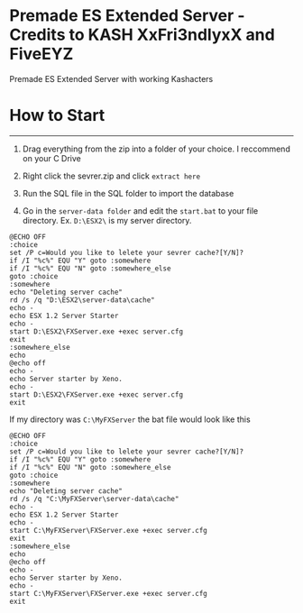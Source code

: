 # Premade ES Extended Server - Credits to KASH XxFri3ndlyxX and FiveEYZ
 Premade ES Extended Server with working Kashacters

 # How to Start
 ---
 1. Drag everything from the zip into a folder of your choice. I reccommend on your C Drive
 
 2. Right click the sevrer.zip and click `extract here`

 3. Run the SQL file in the SQL folder to import the database

 4. Go in the `server-data folder` and edit the `start.bat` to your file directory. Ex. `D:\ESX2\` is my server directory.
 ```
@ECHO OFF
:choice
set /P c=Would you like to lelete your sevrer cache?[Y/N]?
if /I "%c%" EQU "Y" goto :somewhere
if /I "%c%" EQU "N" goto :somewhere_else
goto :choice
:somewhere
echo "Deleting server cache"
rd /s /q "D:\ESX2\server-data\cache"
echo -
echo ESX 1.2 Server Starter
echo -
start D:\ESX2\FXServer.exe +exec server.cfg
exit
:somewhere_else
echo
@echo off
echo -
echo Server starter by Xeno. 
echo -
start D:\ESX2\FXServer.exe +exec server.cfg
exit
```

If my directory was `C:\MyFXServer` the bat file would look like this

```
@ECHO OFF
:choice
set /P c=Would you like to lelete your sevrer cache?[Y/N]?
if /I "%c%" EQU "Y" goto :somewhere
if /I "%c%" EQU "N" goto :somewhere_else
goto :choice
:somewhere
echo "Deleting server cache"
rd /s /q "C:\MyFXServer\server-data\cache"
echo -
echo ESX 1.2 Server Starter
echo -
start C:\MyFXServer\FXServer.exe +exec server.cfg
exit
:somewhere_else
echo
@echo off
echo -
echo Server starter by Xeno. 
echo -
start C:\MyFXServer\FXServer.exe +exec server.cfg
exit

